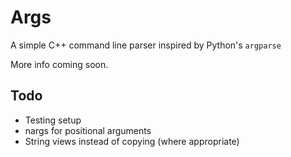# Args

A simple C++ command line parser inspired by Python's `argparse`

More info coming soon.

## Todo

- Testing setup
- nargs for positional arguments
- String views instead of copying (where appropriate)





